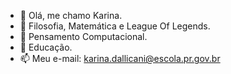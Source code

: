 - 👋 Olá, me chamo Karina.
- 👀 Filosofia, Matemática e League Of Legends.
- 🌱 Pensamento Computacional. 
- 💞️ Educação.
- 📫 Meu e-mail: karina.dallicani@escola.pr.gov.br

